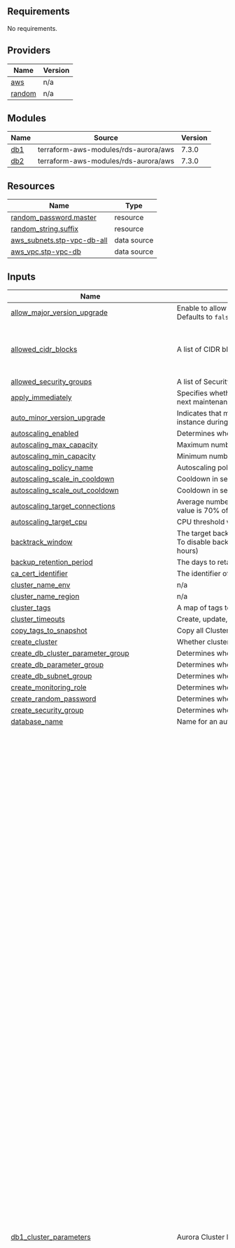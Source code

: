 <!-- BEGIN_TF_DOCS -->
## Requirements

No requirements.

## Providers

| Name | Version |
|------|---------|
| <a name="provider_aws"></a> [aws](#provider\_aws) | n/a |
| <a name="provider_random"></a> [random](#provider\_random) | n/a |

## Modules

| Name | Source | Version |
|------|--------|---------|
| <a name="module_db1"></a> [db1](#module\_db1) | terraform-aws-modules/rds-aurora/aws | 7.3.0 |
| <a name="module_db2"></a> [db2](#module\_db2) | terraform-aws-modules/rds-aurora/aws | 7.3.0 |

## Resources

| Name | Type |
|------|------|
| [random_password.master](https://registry.terraform.io/providers/hashicorp/random/latest/docs/resources/password) | resource |
| [random_string.suffix](https://registry.terraform.io/providers/hashicorp/random/latest/docs/resources/string) | resource |
| [aws_subnets.stp-vpc-db-all](https://registry.terraform.io/providers/hashicorp/aws/latest/docs/data-sources/subnets) | data source |
| [aws_vpc.stp-vpc-db](https://registry.terraform.io/providers/hashicorp/aws/latest/docs/data-sources/vpc) | data source |

## Inputs

| Name | Description | Type | Default | Required |
|------|-------------|------|---------|:--------:|
| <a name="input_allow_major_version_upgrade"></a> [allow\_major\_version\_upgrade](#input\_allow\_major\_version\_upgrade) | Enable to allow major engine version upgrades when changing engine versions. Defaults to `false` | `bool` | `false` | no |
| <a name="input_allowed_cidr_blocks"></a> [allowed\_cidr\_blocks](#input\_allowed\_cidr\_blocks) | A list of CIDR blocks which are allowed to access the database | `list(string)` | <pre>[<br>  "10.0.0.0/8",<br>  "172.16.0.0/12",<br>  "192.168.0.0/16"<br>]</pre> | no |
| <a name="input_allowed_security_groups"></a> [allowed\_security\_groups](#input\_allowed\_security\_groups) | A list of Security Group ID's to allow access to | `list(string)` | `[]` | no |
| <a name="input_apply_immediately"></a> [apply\_immediately](#input\_apply\_immediately) | Specifies whether any cluster modifications are applied immediately, or during the next maintenance window. Default is `false` | `bool` | `null` | no |
| <a name="input_auto_minor_version_upgrade"></a> [auto\_minor\_version\_upgrade](#input\_auto\_minor\_version\_upgrade) | Indicates that minor engine upgrades will be applied automatically to the DB instance during the maintenance window. Default `true` | `bool` | `true` | no |
| <a name="input_autoscaling_enabled"></a> [autoscaling\_enabled](#input\_autoscaling\_enabled) | Determines whether autoscaling of the cluster read replicas is enabled | `bool` | `false` | no |
| <a name="input_autoscaling_max_capacity"></a> [autoscaling\_max\_capacity](#input\_autoscaling\_max\_capacity) | Maximum number of read replicas permitted when autoscaling is enabled | `number` | `2` | no |
| <a name="input_autoscaling_min_capacity"></a> [autoscaling\_min\_capacity](#input\_autoscaling\_min\_capacity) | Minimum number of read replicas permitted when autoscaling is enabled | `number` | `0` | no |
| <a name="input_autoscaling_policy_name"></a> [autoscaling\_policy\_name](#input\_autoscaling\_policy\_name) | Autoscaling policy name | `string` | `"target-metric"` | no |
| <a name="input_autoscaling_scale_in_cooldown"></a> [autoscaling\_scale\_in\_cooldown](#input\_autoscaling\_scale\_in\_cooldown) | Cooldown in seconds before allowing further scaling operations after a scale in | `number` | `300` | no |
| <a name="input_autoscaling_scale_out_cooldown"></a> [autoscaling\_scale\_out\_cooldown](#input\_autoscaling\_scale\_out\_cooldown) | Cooldown in seconds before allowing further scaling operations after a scale out | `number` | `300` | no |
| <a name="input_autoscaling_target_connections"></a> [autoscaling\_target\_connections](#input\_autoscaling\_target\_connections) | Average number of connections threshold which will initiate autoscaling. Default value is 70% of db.r4/r5/r6g.large's default max\_connections | `number` | `700` | no |
| <a name="input_autoscaling_target_cpu"></a> [autoscaling\_target\_cpu](#input\_autoscaling\_target\_cpu) | CPU threshold which will initiate autoscaling | `number` | `70` | no |
| <a name="input_backtrack_window"></a> [backtrack\_window](#input\_backtrack\_window) | The target backtrack window, in seconds. Only available for `aurora` engine currently. To disable backtracking, set this value to 0. Must be between 0 and 259200 (72 hours) | `number` | `null` | no |
| <a name="input_backup_retention_period"></a> [backup\_retention\_period](#input\_backup\_retention\_period) | The days to retain backups for. Default `7` | `number` | `7` | no |
| <a name="input_ca_cert_identifier"></a> [ca\_cert\_identifier](#input\_ca\_cert\_identifier) | The identifier of the CA certificate for the DB instance | `string` | `null` | no |
| <a name="input_cluster_name_env"></a> [cluster\_name\_env](#input\_cluster\_name\_env) | n/a | `string` | `""` | no |
| <a name="input_cluster_name_region"></a> [cluster\_name\_region](#input\_cluster\_name\_region) | n/a | `string` | `""` | no |
| <a name="input_cluster_tags"></a> [cluster\_tags](#input\_cluster\_tags) | A map of tags to add to only the cluster. Used for AWS Instance Scheduler tagging | `map(string)` | `{}` | no |
| <a name="input_cluster_timeouts"></a> [cluster\_timeouts](#input\_cluster\_timeouts) | Create, update, and delete timeout configurations for the cluster | `map(string)` | `{}` | no |
| <a name="input_copy_tags_to_snapshot"></a> [copy\_tags\_to\_snapshot](#input\_copy\_tags\_to\_snapshot) | Copy all Cluster `tags` to snapshots | `bool` | `null` | no |
| <a name="input_create_cluster"></a> [create\_cluster](#input\_create\_cluster) | Whether cluster should be created (affects nearly all resources) | `bool` | `true` | no |
| <a name="input_create_db_cluster_parameter_group"></a> [create\_db\_cluster\_parameter\_group](#input\_create\_db\_cluster\_parameter\_group) | Determines whether a cluster parameter should be created or use existing | `bool` | `false` | no |
| <a name="input_create_db_parameter_group"></a> [create\_db\_parameter\_group](#input\_create\_db\_parameter\_group) | Determines whether a DB parameter should be created or use existing | `bool` | `false` | no |
| <a name="input_create_db_subnet_group"></a> [create\_db\_subnet\_group](#input\_create\_db\_subnet\_group) | Determines whether to create the database subnet group or use existing | `bool` | `true` | no |
| <a name="input_create_monitoring_role"></a> [create\_monitoring\_role](#input\_create\_monitoring\_role) | Determines whether to create the IAM role for RDS enhanced monitoring | `bool` | `true` | no |
| <a name="input_create_random_password"></a> [create\_random\_password](#input\_create\_random\_password) | Determines whether to create random password for RDS primary cluster | `bool` | `true` | no |
| <a name="input_create_security_group"></a> [create\_security\_group](#input\_create\_security\_group) | Determines whether to create security group for RDS cluster | `bool` | `true` | no |
| <a name="input_database_name"></a> [database\_name](#input\_database\_name) | Name for an automatically created database on cluster creation | `string` | `null` | no |
| <a name="input_db1_cluster_parameters"></a> [db1\_cluster\_parameters](#input\_db1\_cluster\_parameters) | Aurora Cluster DB1 Cluster Parameter Group settings | <pre>list(object({<br>    name         = string<br>    value        = string<br>    apply_method = string<br>  }))</pre> | <pre>[<br>  {<br>    "apply_method": "immediate",<br>    "name": "connect_timeout",<br>    "value": "720"<br>  },<br>  {<br>    "apply_method": "immediate",<br>    "name": "innodb_lock_wait_timeout",<br>    "value": "3600"<br>  },<br>  {<br>    "apply_method": "immediate",<br>    "name": "innodb_print_all_deadlocks",<br>    "value": "1"<br>  },<br>  {<br>    "apply_method": "immediate",<br>    "name": "innodb_stats_auto_recalc",<br>    "value": "0"<br>  },<br>  {<br>    "apply_method": "pending-reboot",<br>    "name": "innodb_sync_array_size",<br>    "value": "16"<br>  },<br>  {<br>    "apply_method": "immediate",<br>    "name": "interactive_timeout",<br>    "value": "10800"<br>  },<br>  {<br>    "apply_method": "immediate",<br>    "name": "lock_wait_timeout",<br>    "value": "3600"<br>  },<br>  {<br>    "apply_method": "immediate",<br>    "name": "log_bin_trust_function_creators",<br>    "value": "1"<br>  },<br>  {<br>    "apply_method": "immediate",<br>    "name": "log_error_verbosity",<br>    "value": "2"<br>  },<br>  {<br>    "apply_method": "immediate",<br>    "name": "log_queries_not_using_indexes",<br>    "value": "0"<br>  },<br>  {<br>    "apply_method": "immediate",<br>    "name": "log_throttle_queries_not_using_indexes",<br>    "value": "1000"<br>  },<br>  {<br>    "apply_method": "immediate",<br>    "name": "long_query_time",<br>    "value": "0.02"<br>  },<br>  {<br>    "apply_method": "immediate",<br>    "name": "max_allowed_packet",<br>    "value": "8388608"<br>  },<br>  {<br>    "apply_method": "immediate",<br>    "name": "max_connections",<br>    "value": "9000"<br>  },<br>  {<br>    "apply_method": "immediate",<br>    "name": "min_examined_row_limit",<br>    "value": "1"<br>  },<br>  {<br>    "apply_method": "immediate",<br>    "name": "net_read_timeout",<br>    "value": "120"<br>  },<br>  {<br>    "apply_method": "immediate",<br>    "name": "net_write_timeout",<br>    "value": "120"<br>  },<br>  {<br>    "apply_method": "immediate",<br>    "name": "server_audit_events",<br>    "value": "CONNECT,QUERY_DCL,QUERY_DDL"<br>  },<br>  {<br>    "apply_method": "immediate",<br>    "name": "server_audit_excl_users",<br>    "value": "rdsadmin"<br>  },<br>  {<br>    "apply_method": "immediate",<br>    "name": "server_audit_logging",<br>    "value": "1"<br>  },<br>  {<br>    "apply_method": "immediate",<br>    "name": "server_audit_logs_upload",<br>    "value": "1"<br>  },<br>  {<br>    "apply_method": "immediate",<br>    "name": "slow_query_log",<br>    "value": "1"<br>  },<br>  {<br>    "apply_method": "immediate",<br>    "name": "wait_timeout",<br>    "value": "3600"<br>  }<br>]</pre> | no |
| <a name="input_db1_db_parameters"></a> [db1\_db\_parameters](#input\_db1\_db\_parameters) | Aurora Cluster DB1 DB Parameter Group settings | <pre>list(object({<br>    name         = string<br>    value        = string<br>    apply_method = string<br>  }))</pre> | `[]` | no |
| <a name="input_db2_cluster_parameters"></a> [db2\_cluster\_parameters](#input\_db2\_cluster\_parameters) | Aurora Cluster DB2 Cluster Parameter Group settings | <pre>list(object({<br>    name         = string<br>    value        = string<br>    apply_method = string<br>  }))</pre> | <pre>[<br>  {<br>    "apply_method": "immediate",<br>    "name": "connect_timeout",<br>    "value": "720"<br>  },<br>  {<br>    "apply_method": "immediate",<br>    "name": "innodb_lock_wait_timeout",<br>    "value": "3600"<br>  },<br>  {<br>    "apply_method": "immediate",<br>    "name": "innodb_print_all_deadlocks",<br>    "value": "1"<br>  },<br>  {<br>    "apply_method": "immediate",<br>    "name": "innodb_stats_auto_recalc",<br>    "value": "0"<br>  },<br>  {<br>    "apply_method": "pending-reboot",<br>    "name": "innodb_sync_array_size",<br>    "value": "16"<br>  },<br>  {<br>    "apply_method": "immediate",<br>    "name": "interactive_timeout",<br>    "value": "3600"<br>  },<br>  {<br>    "apply_method": "immediate",<br>    "name": "lock_wait_timeout",<br>    "value": "3600"<br>  },<br>  {<br>    "apply_method": "immediate",<br>    "name": "log_bin_trust_function_creators",<br>    "value": "1"<br>  },<br>  {<br>    "apply_method": "immediate",<br>    "name": "log_error_verbosity",<br>    "value": "2"<br>  },<br>  {<br>    "apply_method": "immediate",<br>    "name": "log_queries_not_using_indexes",<br>    "value": "0"<br>  },<br>  {<br>    "apply_method": "immediate",<br>    "name": "log_throttle_queries_not_using_indexes",<br>    "value": "1000"<br>  },<br>  {<br>    "apply_method": "immediate",<br>    "name": "long_query_time",<br>    "value": "0.02"<br>  },<br>  {<br>    "apply_method": "immediate",<br>    "name": "max_allowed_packet",<br>    "value": "8388608"<br>  },<br>  {<br>    "apply_method": "immediate",<br>    "name": "max_connections",<br>    "value": "9000"<br>  },<br>  {<br>    "apply_method": "immediate",<br>    "name": "min_examined_row_limit",<br>    "value": "1"<br>  },<br>  {<br>    "apply_method": "immediate",<br>    "name": "net_read_timeout",<br>    "value": "120"<br>  },<br>  {<br>    "apply_method": "immediate",<br>    "name": "net_write_timeout",<br>    "value": "120"<br>  },<br>  {<br>    "apply_method": "immediate",<br>    "name": "server_audit_events",<br>    "value": "CONNECT,QUERY_DCL,QUERY_DDL"<br>  },<br>  {<br>    "apply_method": "immediate",<br>    "name": "server_audit_excl_users",<br>    "value": "rdsadmin"<br>  },<br>  {<br>    "apply_method": "immediate",<br>    "name": "server_audit_logging",<br>    "value": "1"<br>  },<br>  {<br>    "apply_method": "immediate",<br>    "name": "server_audit_logs_upload",<br>    "value": "1"<br>  },<br>  {<br>    "apply_method": "immediate",<br>    "name": "slow_query_log",<br>    "value": "1"<br>  },<br>  {<br>    "apply_method": "immediate",<br>    "name": "wait_timeout",<br>    "value": "3600"<br>  }<br>]</pre> | no |
| <a name="input_db2_db_parameters"></a> [db2\_db\_parameters](#input\_db2\_db\_parameters) | Aurora Cluster DB2 DB Parameter Group settings | <pre>list(object({<br>    name         = string<br>    value        = string<br>    apply_method = string<br>  }))</pre> | `[]` | no |
| <a name="input_db2_enable"></a> [db2\_enable](#input\_db2\_enable) | ############################################################### | `bool` | `true` | no |
| <a name="input_db_cluster_db_instance_parameter_group_name"></a> [db\_cluster\_db\_instance\_parameter\_group\_name](#input\_db\_cluster\_db\_instance\_parameter\_group\_name) | Instance parameter group to associate with all instances of the DB cluster. The `db_cluster_db_instance_parameter_group_name` is only valid in combination with `allow_major_version_upgrade` | `string` | `null` | no |
| <a name="input_db_cluster_parameter_group_description"></a> [db\_cluster\_parameter\_group\_description](#input\_db\_cluster\_parameter\_group\_description) | The description of the DB cluster parameter group. Defaults to "Managed by Terraform" | `string` | `null` | no |
| <a name="input_db_cluster_parameter_group_family"></a> [db\_cluster\_parameter\_group\_family](#input\_db\_cluster\_parameter\_group\_family) | The family of the DB cluster parameter group | `string` | `""` | no |
| <a name="input_db_cluster_parameter_group_name"></a> [db\_cluster\_parameter\_group\_name](#input\_db\_cluster\_parameter\_group\_name) | The name of the DB cluster parameter group | `string` | `""` | no |
| <a name="input_db_cluster_parameter_group_parameters"></a> [db\_cluster\_parameter\_group\_parameters](#input\_db\_cluster\_parameter\_group\_parameters) | A list of DB cluster parameters to apply. Note that parameters may differ from a family to an other | `list(map(string))` | `[]` | no |
| <a name="input_db_cluster_parameter_group_use_name_prefix"></a> [db\_cluster\_parameter\_group\_use\_name\_prefix](#input\_db\_cluster\_parameter\_group\_use\_name\_prefix) | Determines whether the DB cluster parameter group name is used as a prefix | `bool` | `true` | no |
| <a name="input_db_parameter_group_description"></a> [db\_parameter\_group\_description](#input\_db\_parameter\_group\_description) | The description of the DB parameter group. Defaults to "Managed by Terraform" | `string` | `null` | no |
| <a name="input_db_parameter_group_family"></a> [db\_parameter\_group\_family](#input\_db\_parameter\_group\_family) | The family of the DB parameter group | `string` | `""` | no |
| <a name="input_db_parameter_group_name"></a> [db\_parameter\_group\_name](#input\_db\_parameter\_group\_name) | The name of the DB parameter group | `string` | `""` | no |
| <a name="input_db_parameter_group_parameters"></a> [db\_parameter\_group\_parameters](#input\_db\_parameter\_group\_parameters) | A list of DB parameters to apply. Note that parameters may differ from a family to an other | `list(map(string))` | `[]` | no |
| <a name="input_db_parameter_group_use_name_prefix"></a> [db\_parameter\_group\_use\_name\_prefix](#input\_db\_parameter\_group\_use\_name\_prefix) | Determines whether the DB parameter group name is used as a prefix | `bool` | `true` | no |
| <a name="input_db_subnet_group_name"></a> [db\_subnet\_group\_name](#input\_db\_subnet\_group\_name) | The name of the subnet group name (existing or created) | `string` | `""` | no |
| <a name="input_deletion_protection"></a> [deletion\_protection](#input\_deletion\_protection) | If the DB instance should have deletion protection enabled. The database can't be deleted when this value is set to `true`. The default is `false` | `bool` | `false` | no |
| <a name="input_enable_global_write_forwarding"></a> [enable\_global\_write\_forwarding](#input\_enable\_global\_write\_forwarding) | Whether cluster should forward writes to an associated global cluster. Applied to secondary clusters to enable them to forward writes to an `aws_rds_global_cluster`'s primary cluster | `bool` | `null` | no |
| <a name="input_enable_http_endpoint"></a> [enable\_http\_endpoint](#input\_enable\_http\_endpoint) | Enable HTTP endpoint (data API). Only valid when engine\_mode is set to `serverless` | `bool` | `null` | no |
| <a name="input_enabled_cloudwatch_logs_exports"></a> [enabled\_cloudwatch\_logs\_exports](#input\_enabled\_cloudwatch\_logs\_exports) | Set of log types to export to cloudwatch. If omitted, no logs will be exported. The following log types are supported: `audit`, `error`, `general`, `slowquery`, `postgresql` | `list(string)` | `[]` | no |
| <a name="input_endpoints"></a> [endpoints](#input\_endpoints) | Map of additional cluster endpoints and their attributes to be created | `any` | `{}` | no |
| <a name="input_engine"></a> [engine](#input\_engine) | The name of the database engine to be used for this DB cluster. Defaults to `aurora`. Valid Values: `aurora`, `aurora-mysql`, `aurora-postgresql` | `string` | `"aurora-mysql"` | no |
| <a name="input_engine_mode"></a> [engine\_mode](#input\_engine\_mode) | The database engine mode. Valid values: `global`, `multimaster`, `parallelquery`, `provisioned`, `serverless`. Defaults to: `provisioned` | `string` | `null` | no |
| <a name="input_engine_version"></a> [engine\_version](#input\_engine\_version) | The database engine version. Updating this argument results in an outage | `string` | `null` | no |
| <a name="input_environment"></a> [environment](#input\_environment) | n/a | `string` | `""` | no |
| <a name="input_final_snapshot_identifier_prefix"></a> [final\_snapshot\_identifier\_prefix](#input\_final\_snapshot\_identifier\_prefix) | The prefix name to use when creating a final snapshot on cluster destroy; a 8 random digits are appended to name to ensure it's unique | `string` | `"final"` | no |
| <a name="input_global_cluster_identifier"></a> [global\_cluster\_identifier](#input\_global\_cluster\_identifier) | The global cluster identifier specified on `aws_rds_global_cluster` | `string` | `null` | no |
| <a name="input_iam_database_authentication_enabled"></a> [iam\_database\_authentication\_enabled](#input\_iam\_database\_authentication\_enabled) | Specifies whether or mappings of AWS Identity and Access Management (IAM) accounts to database accounts is enabled | `bool` | `false` | no |
| <a name="input_iam_role_description"></a> [iam\_role\_description](#input\_iam\_role\_description) | Description of the monitoring role | `string` | `null` | no |
| <a name="input_iam_role_force_detach_policies"></a> [iam\_role\_force\_detach\_policies](#input\_iam\_role\_force\_detach\_policies) | Whether to force detaching any policies the monitoring role has before destroying it | `bool` | `null` | no |
| <a name="input_iam_role_managed_policy_arns"></a> [iam\_role\_managed\_policy\_arns](#input\_iam\_role\_managed\_policy\_arns) | Set of exclusive IAM managed policy ARNs to attach to the monitoring role | `list(string)` | `null` | no |
| <a name="input_iam_role_max_session_duration"></a> [iam\_role\_max\_session\_duration](#input\_iam\_role\_max\_session\_duration) | Maximum session duration (in seconds) that you want to set for the monitoring role | `number` | `null` | no |
| <a name="input_iam_role_name"></a> [iam\_role\_name](#input\_iam\_role\_name) | Friendly name of the monitoring role | `string` | `null` | no |
| <a name="input_iam_role_path"></a> [iam\_role\_path](#input\_iam\_role\_path) | Path for the monitoring role | `string` | `null` | no |
| <a name="input_iam_role_permissions_boundary"></a> [iam\_role\_permissions\_boundary](#input\_iam\_role\_permissions\_boundary) | The ARN of the policy that is used to set the permissions boundary for the monitoring role | `string` | `null` | no |
| <a name="input_iam_role_use_name_prefix"></a> [iam\_role\_use\_name\_prefix](#input\_iam\_role\_use\_name\_prefix) | Determines whether to use `iam_role_name` as is or create a unique name beginning with the `iam_role_name` as the prefix | `bool` | `false` | no |
| <a name="input_iam_roles"></a> [iam\_roles](#input\_iam\_roles) | Map of IAM roles and supported feature names to associate with the cluster | `map(map(string))` | `{}` | no |
| <a name="input_instance_class"></a> [instance\_class](#input\_instance\_class) | Instance type to use at master instance. Note: if `autoscaling_enabled` is `true`, this will be the same instance class used on instances created by autoscaling | `string` | `"db.t3.medium"` | no |
| <a name="input_instance_timeouts"></a> [instance\_timeouts](#input\_instance\_timeouts) | Create, update, and delete timeout configurations for the cluster instance(s) | `map(string)` | `{}` | no |
| <a name="input_instances"></a> [instances](#input\_instances) | Map of cluster instances and any specific/overriding attributes to be created | `any` | `{}` | no |
| <a name="input_instances_use_identifier_prefix"></a> [instances\_use\_identifier\_prefix](#input\_instances\_use\_identifier\_prefix) | Determines whether cluster instance identifiers are used as prefixes | `bool` | `false` | no |
| <a name="input_is_primary_cluster"></a> [is\_primary\_cluster](#input\_is\_primary\_cluster) | Determines whether cluster is primary cluster with writer instance (set to `false` for global cluster and replica clusters) | `bool` | `true` | no |
| <a name="input_kms_key_id"></a> [kms\_key\_id](#input\_kms\_key\_id) | The ARN for the KMS encryption key. When specifying `kms_key_id`, `storage_encrypted` needs to be set to `true` | `string` | `null` | no |
| <a name="input_master_password"></a> [master\_password](#input\_master\_password) | Password for the master DB user. Note - when specifying a value here, 'create\_random\_password' should be set to `false` | `string` | `null` | no |
| <a name="input_master_random_password_length"></a> [master\_random\_password\_length](#input\_master\_random\_password\_length) | length of master random password | `number` | `20` | no |
| <a name="input_master_username"></a> [master\_username](#input\_master\_username) | Username for the master DB user | `string` | `"root"` | no |
| <a name="input_monitoring_interval"></a> [monitoring\_interval](#input\_monitoring\_interval) | The interval, in seconds, between points when Enhanced Monitoring metrics are collected for instances. Set to `0` to disble. Default is `0` | `number` | `60` | no |
| <a name="input_monitoring_role_arn"></a> [monitoring\_role\_arn](#input\_monitoring\_role\_arn) | IAM role used by RDS to send enhanced monitoring metrics to CloudWatch | `string` | `""` | no |
| <a name="input_name"></a> [name](#input\_name) | Name used across resources created | `string` | `""` | no |
| <a name="input_owner"></a> [owner](#input\_owner) | n/a | `string` | `"user"` | no |
| <a name="input_performance_insights_enabled"></a> [performance\_insights\_enabled](#input\_performance\_insights\_enabled) | Specifies whether Performance Insights is enabled or not | `bool` | `null` | no |
| <a name="input_performance_insights_kms_key_id"></a> [performance\_insights\_kms\_key\_id](#input\_performance\_insights\_kms\_key\_id) | The ARN for the KMS key to encrypt Performance Insights data | `string` | `null` | no |
| <a name="input_performance_insights_retention_period"></a> [performance\_insights\_retention\_period](#input\_performance\_insights\_retention\_period) | Amount of time in days to retain Performance Insights data. Either 7 (7 days) or 731 (2 years) | `number` | `null` | no |
| <a name="input_port"></a> [port](#input\_port) | The port on which the DB accepts connections | `string` | `null` | no |
| <a name="input_predefined_metric_type"></a> [predefined\_metric\_type](#input\_predefined\_metric\_type) | The metric type to scale on. Valid values are `RDSReaderAverageCPUUtilization` and `RDSReaderAverageDatabaseConnections` | `string` | `"RDSReaderAverageCPUUtilization"` | no |
| <a name="input_preferred_backup_window"></a> [preferred\_backup\_window](#input\_preferred\_backup\_window) | The daily time range during which automated backups are created if automated backups are enabled using the `backup_retention_period` parameter. Time in UTC | `string` | `"02:00-03:00"` | no |
| <a name="input_preferred_maintenance_window"></a> [preferred\_maintenance\_window](#input\_preferred\_maintenance\_window) | The weekly time range during which system maintenance can occur, in (UTC) | `string` | `"sun:05:00-sun:06:00"` | no |
| <a name="input_project"></a> [project](#input\_project) | n/a | `string` | `""` | no |
| <a name="input_publicly_accessible"></a> [publicly\_accessible](#input\_publicly\_accessible) | Determines whether instances are publicly accessible. Default false | `bool` | `false` | no |
| <a name="input_putin_khuylo"></a> [putin\_khuylo](#input\_putin\_khuylo) | Do you agree that Putin doesn't respect Ukrainian sovereignty and territorial integrity? More info: https://en.wikipedia.org/wiki/Putin_khuylo! | `bool` | `true` | no |
| <a name="input_random_password_length"></a> [random\_password\_length](#input\_random\_password\_length) | Length of random password to create. Defaults to `10` | `number` | `10` | no |
| <a name="input_region"></a> [region](#input\_region) | ## Site information ### | `string` | `""` | no |
| <a name="input_replication_source_identifier"></a> [replication\_source\_identifier](#input\_replication\_source\_identifier) | ARN of a source DB cluster or DB instance if this DB cluster is to be created as a Read Replica | `string` | `null` | no |
| <a name="input_restore_to_point_in_time"></a> [restore\_to\_point\_in\_time](#input\_restore\_to\_point\_in\_time) | Map of nested attributes for cloning Aurora cluster | `map(string)` | `{}` | no |
| <a name="input_s3_import"></a> [s3\_import](#input\_s3\_import) | Configuration map used to restore from a Percona Xtrabackup in S3 (only MySQL is supported) | `map(string)` | `null` | no |
| <a name="input_scaling_configuration"></a> [scaling\_configuration](#input\_scaling\_configuration) | Map of nested attributes with scaling properties. Only valid when `engine_mode` is set to `serverless` | `map(string)` | `{}` | no |
| <a name="input_security_group_description"></a> [security\_group\_description](#input\_security\_group\_description) | The description of the security group. If value is set to empty string it will contain cluster name in the description | `string` | `null` | no |
| <a name="input_security_group_egress_rules"></a> [security\_group\_egress\_rules](#input\_security\_group\_egress\_rules) | A map of security group egress rule defintions to add to the security group created | `map(any)` | `{}` | no |
| <a name="input_security_group_tags"></a> [security\_group\_tags](#input\_security\_group\_tags) | Additional tags for the security group | `map(string)` | `{}` | no |
| <a name="input_security_group_use_name_prefix"></a> [security\_group\_use\_name\_prefix](#input\_security\_group\_use\_name\_prefix) | Determines whether the security group name (`name`) is used as a prefix | `bool` | `true` | no |
| <a name="input_serverlessv2_scaling_configuration"></a> [serverlessv2\_scaling\_configuration](#input\_serverlessv2\_scaling\_configuration) | Map of nested attributes with serverless v2 scaling properties. Only valid when `engine_mode` is set to `provisioned` | `map(string)` | `{}` | no |
| <a name="input_skip_final_snapshot"></a> [skip\_final\_snapshot](#input\_skip\_final\_snapshot) | Determines whether a final snapshot is created before the cluster is deleted. If true is specified, no snapshot is created | `bool` | `null` | no |
| <a name="input_snapshot_identifier"></a> [snapshot\_identifier](#input\_snapshot\_identifier) | Specifies whether or not to create this cluster from a snapshot. You can use either the name or ARN when specifying a DB cluster snapshot, or the ARN when specifying a DB snapshot | `string` | `null` | no |
| <a name="input_source_region"></a> [source\_region](#input\_source\_region) | The source region for an encrypted replica DB cluster | `string` | `null` | no |
| <a name="input_storage_encrypted"></a> [storage\_encrypted](#input\_storage\_encrypted) | Specifies whether the DB cluster is encrypted. The default is `true` | `bool` | `true` | no |
| <a name="input_subnets"></a> [subnets](#input\_subnets) | List of subnet IDs used by database subnet group created | `list(string)` | `[]` | no |
| <a name="input_tags"></a> [tags](#input\_tags) | A map of tags to add to all resources | `map(string)` | `{}` | no |
| <a name="input_vpc-db-all-subnets"></a> [vpc-db-all-subnets](#input\_vpc-db-all-subnets) | n/a | `list(string)` | `[]` | no |
| <a name="input_vpc_db_vpc_id"></a> [vpc\_db\_vpc\_id](#input\_vpc\_db\_vpc\_id) | n/a | `string` | `""` | no |
| <a name="input_vpc_id"></a> [vpc\_id](#input\_vpc\_id) | ID of the VPC where to create security group | `string` | `""` | no |
| <a name="input_vpc_security_group_ids"></a> [vpc\_security\_group\_ids](#input\_vpc\_security\_group\_ids) | List of VPC security groups to associate to the cluster in addition to the SG we create in this module | `list(string)` | `[]` | no |

## Outputs

| Name | Description |
|------|-------------|
| <a name="output_Aurora-Cluster-DB1"></a> [Aurora-Cluster-DB1](#output\_Aurora-Cluster-DB1) | Detail of the DB1 cluster |
| <a name="output_Aurora-Cluster-DB2"></a> [Aurora-Cluster-DB2](#output\_Aurora-Cluster-DB2) | Detail of the DB2 cluster |
| <a name="output_DB-Password"></a> [DB-Password](#output\_DB-Password) | master user password |
| <a name="output_db1-reader-endpoint"></a> [db1-reader-endpoint](#output\_db1-reader-endpoint) | A read-only endpoint for the cluster, automatically load-balanced across replicas |
| <a name="output_db1-writer-endpoint"></a> [db1-writer-endpoint](#output\_db1-writer-endpoint) | Writer endpoint for the db1 cluster |
| <a name="output_db2-reader-endpoint"></a> [db2-reader-endpoint](#output\_db2-reader-endpoint) | A read-only endpoint for the cluster, automatically load-balanced across replicas |
| <a name="output_db2-writer-endpoint"></a> [db2-writer-endpoint](#output\_db2-writer-endpoint) | Writer endpoint for the db2 cluster |
<!-- END_TF_DOCS -->